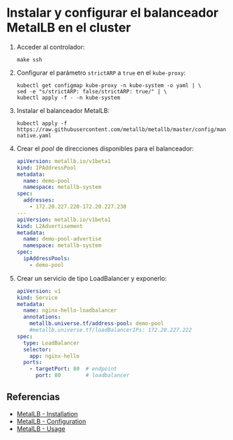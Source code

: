# Instalar y configurar el balanceador MetalLB en el cluster

1. Acceder al controlador:

    ```
    make ssh
    ```

2. Configurar el parámetro `strictARP` a `true` en el `kube-proxy`:

    ```
    kubectl get configmap kube-proxy -n kube-system -o yaml | \
    sed -e "s/strictARP: false/strictARP: true/" | \
    kubectl apply -f - -n kube-system
    ```

3. Instalar el balanceador MetalLB:

    ```
    kubectl apply -f https://raw.githubusercontent.com/metallb/metallb/master/config/manifests/metallb-native.yaml
    ```

4. Crear el _pool_ de direcciones disponibles para el balanceador:

    ```yaml
    apiVersion: metallb.io/v1beta1
    kind: IPAddressPool
    metadata:
      name: demo-pool
      namespace: metallb-system
    spec:
      addresses:
        - 172.20.227.220-172.20.227.230
    ---
    apiVersion: metallb.io/v1beta1
    kind: L2Advertisement
    metadata:
      name: demo-pool-advertise
      namespace: metallb-system
    spec:
      ipAddressPools:
        - demo-pool
    ```

5. Crear un servicio de tipo LoadBalancer y exponerlo:

    ```yaml
    apiVersion: v1
    kind: Service
    metadata:
      name: nginx-hello-loadbalancer
      annotations:
        metallb.universe.tf/address-pool: demo-pool
        #metallb.universe.tf/loadBalancerIPs: 172.20.227.222
    spec:
      type: LoadBalancer
      selector:
        app: nginx-hello
      ports:
        - targetPort: 80  # endpoint
          port: 80        # loadbalancer
    ```

## Referencias

- [MetalLB - Installation](https://metallb.org/installation/)
- [MetalLB - Configuration](https://metallb.org/configuration/)
- [MetalLB - Usage](https://metallb.org/usage/)

